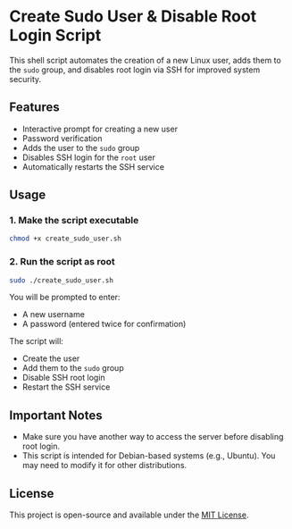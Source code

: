 # Create Sudo User & Disable Root Login Script

This shell script automates the creation of a new Linux user, adds them to the `sudo` group, and disables root login via SSH for improved system security.

## Features

- Interactive prompt for creating a new user
- Password verification
- Adds the user to the `sudo` group
- Disables SSH login for the `root` user
- Automatically restarts the SSH service

## Usage

### 1. Make the script executable

```bash
chmod +x create_sudo_user.sh
```

### 2. Run the script as root

```bash
sudo ./create_sudo_user.sh
```

You will be prompted to enter:
- A new username
- A password (entered twice for confirmation)

The script will:
- Create the user
- Add them to the `sudo` group
- Disable SSH root login
- Restart the SSH service

## Important Notes

- Make sure you have another way to access the server before disabling root login.
- This script is intended for Debian-based systems (e.g., Ubuntu). You may need to modify it for other distributions.

## License

This project is open-source and available under the [MIT License](LICENSE).
